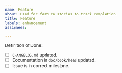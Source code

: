 ```yaml
---
name: Feature
about: Used for feature stories to track completion.
title: Feature
labels: enhancement
assignees: ''

---
```


Definition of Done:
- [ ] `CHANGELOG.md` updated.
- [ ] Documentation in `doc/book/head` updated.
- [ ] Issue is in correct milestone.
